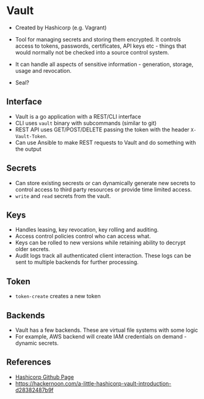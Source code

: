 # Vault

* Created by Hashicorp (e.g. Vagrant)
* Tool for managing secrets and storing them encrypted. It controls access to tokens, passwords, certificates, API keys etc - things that would normally not be checked into a source control system.
* It can handle all aspects of sensitive information - generation, storage, usage and revocation.

* Seal?

## Interface
* Vault is a go application with a REST/CLI interface
* CLI uses `vault` binary with subcommands (similar to git)
* REST API uses GET/POST/DELETE passing the token with the header `X-Vault-Token`.
* Can use Ansible to make REST requests to Vault and do something with the output

## Secrets

* Can store existing secrests or can dynamically generate new secrets to control access to third party resources or provide time limited access.
* `write` and `read` secrets from the vault.

## Keys
* Handles leasing, key revocation, key rolling and auditing.
* Access control policies control who can access what.
* Keys can be rolled to new versions while retaining ability to decrypt older secrets.
* Audit logs track all authenticated client interaction. These logs can be sent to multiple backends for further processing.

## Token

* `token-create` creates a new token

## Backends

* Vault has a few backends. These are virtual file systems with some logic
* For example, AWS backend will create IAM credentials on demand - dynamic secrets.


## References
* [Hashicorp Github Page](https://github.com/hashicorp/vault)
* https://hackernoon.com/a-little-hashicorp-vault-introduction-d28382487b9f